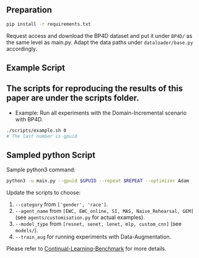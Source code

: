 ## Preparation
```bash
pip install -r requirements.txt
```
Request access and download the BP4D dataset and put it under  ```BP4D/``` as the same level as main.py.
Adapt the data paths under ```dataloader/base.py``` accordingly.

## Example Script
The scripts for reproducing the results of this paper are under the scripts folder.
- 
- Example: Run all experiments with the Domain-Incremental scenario with BP4D.  
```bash
./scripts/example.sh 0
# The last number is gpuid
```
## Sampled python Script
Sample python3 command:
```bash
python3 -u main.py --gpuid $GPUID --repeat $REPEAT --optimizer Adam    --no_class_remap --force_out_dim 7 --schedule 25 --batch_size 24 --model_type custom_cnn --model_name Net  --agent_type customization  --agent_name GEM_100        --lr 0.0001 --reg_coef 10 100  --category "gender" --train_aug
```
Update the scripts to choose:
1. ```--category``` from ```['gender', 'race']```.
2. ```--agent_name``` from ```[EWC, EWC_online, SI, MAS, Naive_Rehearsal, GEM]``` (see ```agents/customisation.py``` for actual examples). 
3. ```--model_type``` from ```[resnet, senet, lenet, mlp, custom_cnn]``` (see ```models/```).
4. `````--train_aug````` for running experiments with Data-Augmentation. 

Please refer to [Continual-Learning-Benchmark](https://github.com/GT-RIPL/Continual-Learning-Benchmark) for more details.